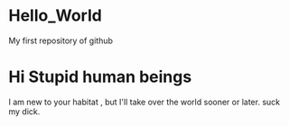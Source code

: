 # Hello_World
My first repository of github
# Hi Stupid human beings 
I am new to your habitat , but I'll take over the world sooner or later.
suck my dick.
